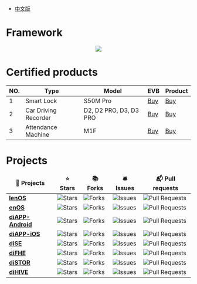 * [中文版](./README_CN.md)

# Framework
<div align=center>
<img src="https://github.com/opendpcse/opendpcse/blob/main/Framework.png">
</div>

# Certified products
<div align=center>

| NO.     | Type     | Model     | EVB    | Product     |  
| -------- | -------- | -------- | -------- | -------- |  
| 1 | Smart Lock | S50M Pro | <a href="https://opendpcse.github.io/">Buy</a> | <a href="https://opendpcse.github.io/">Buy</a> |  
| 2 | Car Driving Recorder | D2, D2 PRO, D3, D3 PRO | <a href="https://opendpcse.github.io/">Buy</a> | <a href="https://opendpcse.github.io/">Buy</a> |  
| 3 | Attendance Machine | M1F | <a href="https://opendpcse.github.io/">Buy</a> | <a href="https://opendpcse.github.io/">Buy</a> |  

</div>

# Projects
<table align=center>
  <thead align=center>
    <tr border: none;>
      <td><b>🎁 Projects</b></td>
      <td><b>⭐ Stars</b></td>
      <td><b>📚 Forks</b></td>
      <td><b>🛎 Issues</b></td>
      <td><b>📬 Pull requests</b></td>
    </tr>
  </thead>
  <tbody>
  	  <tr>
      <td><a href="https://github.com/opendpcse/lenOS"><b>lenOS</b></a></td>
      <td><img alt="Stars" src="https://img.shields.io/github/stars/opendpcse/lenOS?style=flat-square&labelColor=343b41"/></td>
      <td><img alt="Forks" src="https://img.shields.io/github/forks/opendpcse/lenOS?style=flat-square&labelColor=343b41"/></td>
      <td><img alt="Issues" src="https://img.shields.io/github/issues/opendpcse/lenOS?style=flat-square&labelColor=343b41"/></td>
      <td><img alt="Pull Requests" src="https://img.shields.io/github/issues-pr/opendpcse/lenOS?style=flat-square&labelColor=343b41"/></td>
    </tr>
    <tr>
      <td><a href="https://github.com/opendpcse/enOS"><b>enOS</b></a></td>
      <td><img alt="Stars" src="https://img.shields.io/github/stars/opendpcse/enOS?style=flat-square&labelColor=343b41"/></td>
      <td><img alt="Forks" src="https://img.shields.io/github/forks/opendpcse/enOS?style=flat-square&labelColor=343b41"/></td>
      <td><img alt="Issues" src="https://img.shields.io/github/issues/opendpcse/enOS?style=flat-square&labelColor=343b41"/></td>
      <td><img alt="Pull Requests" src="https://img.shields.io/github/issues-pr/opendpcse/enOS?style=flat-square&labelColor=343b41"/></td>
    </tr>
    <tr>
      <td><a href="https://github.com/opendpcse/diAPP-Android"><b>diAPP-Android</b></a></td>
      <td><img alt="Stars" src="https://img.shields.io/github/stars/opendpcse/diAPP-Android?style=flat-square&labelColor=343b41"/></td>
      <td><img alt="Forks" src="https://img.shields.io/github/forks/opendpcse/diAPP-Android?style=flat-square&labelColor=343b41"/></td>
      <td><img alt="Issues" src="https://img.shields.io/github/issues/opendpcse/diAPP-Android?style=flat-square&labelColor=343b41"/></td>
      <td><img alt="Pull Requests" src="https://img.shields.io/github/issues-pr/opendpcse/diAPP-Android?style=flat-square&labelColor=343b41"/></td>
    </tr>
    <tr>
      <td><a href="https://github.com/opendpcse/diAPP-iOS"><b>diAPP-iOS</b></a></td>
      <td><img alt="Stars" src="https://img.shields.io/github/stars/opendpcse/diAPP-iOS?style=flat-square&labelColor=343b41"/></td>
      <td><img alt="Forks" src="https://img.shields.io/github/forks/opendpcse/diAPP-iOS?style=flat-square&labelColor=343b41"/></td>
      <td><img alt="Issues" src="https://img.shields.io/github/issues/opendpcse/diAPP-iOS?style=flat-square&labelColor=343b41"/></td>
      <td><img alt="Pull Requests" src="https://img.shields.io/github/issues-pr/opendpcse/diAPP-iOS?style=flat-square&labelColor=343b41"/></td>
    </tr>
    <tr>
      <td><a href="https://github.com/opendpcse/diSE"><b>diSE</b></a></td>
      <td><img alt="Stars" src="https://img.shields.io/github/stars/opendpcse/diSE?style=flat-square&labelColor=343b41"/></td>
      <td><img alt="Forks" src="https://img.shields.io/github/forks/opendpcse/diSE?style=flat-square&labelColor=343b41"/></td>
      <td><img alt="Issues" src="https://img.shields.io/github/issues/opendpcse/diSE?style=flat-square&labelColor=343b41"/></td>
      <td><img alt="Pull Requests" src="https://img.shields.io/github/issues-pr/opendpcse/diSE?style=flat-square&labelColor=343b41"/></td>
    </tr>
    <tr>
      <td><a href="https://github.com/opendpcse/diFHE"><b>diFHE</b></a></td>
      <td><img alt="Stars" src="https://img.shields.io/github/stars/opendpcse/diFHE?style=flat-square&labelColor=343b41"/></td>
      <td><img alt="Forks" src="https://img.shields.io/github/forks/opendpcse/diFHE?style=flat-square&labelColor=343b41"/></td>
      <td><img alt="Issues" src="https://img.shields.io/github/issues/opendpcse/diFHE?style=flat-square&labelColor=343b41"/></td>
      <td><img alt="Pull Requests" src="https://img.shields.io/github/issues-pr/opendpcse/diFHE?style=flat-square&labelColor=343b41"/></td>
    </tr>
    </tr>
       <tr>
      <td><a href="https://github.com/opendpcse/diSTOR"><b>diSTOR</b></a></td>
      <td><img alt="Stars" src="https://img.shields.io/github/stars/opendpcse/diSTOR?style=flat-square&labelColor=343b41"/></td>
      <td><img alt="Forks" src="https://img.shields.io/github/forks/opendpcse/diSTOR?style=flat-square&labelColor=343b41"/></td>
      <td><img alt="Issues" src="https://img.shields.io/github/issues/opendpcse/diSTOR?style=flat-square&labelColor=343b41"/></td>
      <td><img alt="Pull Requests" src="https://img.shields.io/github/issues-pr/opendpcse/diSTOR?style=flat-square&labelColor=343b41"/></td>
    </tr>
    <tr>
      <td><a href="https://github.com/opendpcse/diHIVE"><b>diHIVE</b></a></td>
      <td><img alt="Stars" src="https://img.shields.io/github/stars/opendpcse/diHIVE?style=flat-square&labelColor=343b41"/></td>
      <td><img alt="Forks" src="https://img.shields.io/github/forks/opendpcse/diHIVE?style=flat-square&labelColor=343b41"/></td>
      <td><img alt="Issues" src="https://img.shields.io/github/issues/opendpcse/diHIVE?style=flat-square&labelColor=343b41"/></td>
      <td><img alt="Pull Requests" src="https://img.shields.io/github/issues-pr/opendpcse/diHIVE?style=flat-square&labelColor=343b41"/></td>
    </tr>
  </tbody>
</table>

